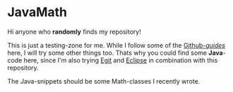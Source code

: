 # JavaMath

Hi anyone who __randomly__ finds my repository!

This is just a testing-zone for me.
While I follow some of the [Github-*guides*](https://guides.github.com/) here, I will try some other things too.
Thats why you could find some **Java**-code here, since I'm also trying [Egit](http://eclipse.github.io/) and [Eclipse](https://eclipse.org/) in combination with this repository.

The Java-snippets should be some Math-classes I recently wrote.
